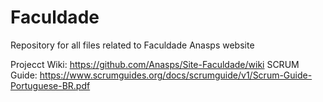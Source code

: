 # Faculdade
Repository for all files related to Faculdade Anasps website

Projecct Wiki: https://github.com/Anasps/Site-Faculdade/wiki
SCRUM Guide: https://www.scrumguides.org/docs/scrumguide/v1/Scrum-Guide-Portuguese-BR.pdf

